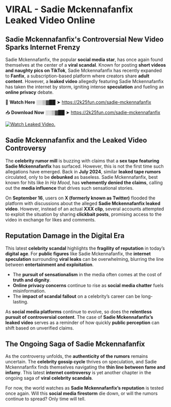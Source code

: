 # VIRAL - Sadie Mckennafanfix Leaked Video Online

## **Sadie Mckennafanfix's Controversial New Video Sparks Internet Frenzy**  

Sadie Mckennafanfix, the popular **social media star**, has once again found themselves at the center of a **viral scandal**. Known for posting **short videos and naughty pics on TikTok**, Sadie Mckennafanfix has recently expanded to **Fanfix**, a subscription-based platform where creators share **adult content**. However, a **leaked video** allegedly featuring Sadie Mckennafanfix has taken the internet by storm, igniting intense **speculation** and fueling an **online privacy** debate.  

🔴 **Watch Here** ░░▒▓██ ➤ https://2k25fun.com/sadie-mckennafanfix  

📥 **Download Now** ░░▒▓██ ➤ https://2k25fun.com/sadie-mckennafanfix  

[![Watch Leaked Video.](https://miro.medium.com/v2/resize:fit:828/format:webp/1*cilzJN44JGOrTw9NJCrNHA.gif "Watch Leaked Video")](https://2k25fun.com/sadie-mckennafanfix)

## **Sadie Mckennafanfix and the Leaked Video Controversy**  

The **celebrity rumor mill** is buzzing with claims that a **sex tape featuring Sadie Mckennafanfix** has surfaced. However, this is not the first time such allegations have emerged. Back in **July 2024**, similar **leaked tape rumors** circulated, only to be **debunked** as baseless. Sadie Mckennafanfix, best known for hits like *In Ha Mood*, has **vehemently denied the claims**, calling out the **media influence** that drives such sensational stories.  

On **September 16**, users on **X (formerly known as Twitter)** flooded the platform with discussions about the alleged **Sadie Mckennafanfix leaked video**. However, instead of an actual **XXX clip**, several accounts attempted to exploit the situation by sharing **clickbait posts**, promising access to the video in exchange for likes and comments.  

## **Reputation Damage in the Digital Era**  

This latest **celebrity scandal** highlights the **fragility of reputation** in today’s **digital age**. For **public figures** like Sadie Mckennafanfix, the **internet speculation** surrounding **viral leaks** can be overwhelming, blurring the line between **entertainment and exploitation**.  

- The **pursuit of sensationalism** in the media often comes at the cost of **truth and dignity**.  
- **Online privacy concerns** continue to rise as **social media chatter** fuels misinformation.  
- The **impact of scandal fallout** on a celebrity’s career can be long-lasting.  

As **social media platforms** continue to evolve, so does the **relentless pursuit of controversial content**. The case of **Sadie Mckennafanfix’s leaked video** serves as a reminder of how quickly **public perception** can shift based on unverified claims.  

## **The Ongoing Saga of Sadie Mckennafanfix**  

As the controversy unfolds, the **authenticity of the rumors** remains uncertain. The **celebrity gossip cycle** thrives on speculation, and Sadie Mckennafanfix finds themselves navigating the **thin line between fame and infamy**. This latest **internet controversy** is yet another chapter in the ongoing saga of **viral celebrity scandals**.  

For now, the world watches as **Sadie Mckennafanfix’s reputation** is tested once again. Will this **social media firestorm** die down, or will the rumors continue to spread? Only time will tell.